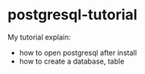# postgresql-tutorial
My tutorial explain:
+ how to open postgresql after install
+ how to create a database, table
